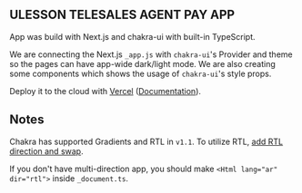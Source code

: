 ## ULESSON TELESALES AGENT PAY APP

App was build with Next.js and chakra-ui with built-in TypeScript.

We are connecting the Next.js `_app.js` with `chakra-ui`'s Provider and theme so the pages can have app-wide dark/light mode. 
We are also creating some components which shows the usage of `chakra-ui`'s style props.

Deploy it to the cloud with [Vercel](https://vercel.com/new?utm_source=github&utm_medium=readme&utm_campaign=next-example) ([Documentation](https://nextjs.org/docs/deployment)).

## Notes

Chakra has supported Gradients and RTL in `v1.1`. To utilize RTL, [add RTL direction and swap](https://chakra-ui.com/docs/features/rtl-support).

If you don't have multi-direction app, you should make `<Html lang="ar" dir="rtl">` inside `_document.ts`.
